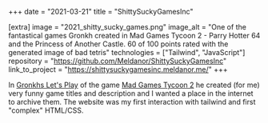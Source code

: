 +++
date = "2021-03-21"
title = "ShittySuckyGamesInc"

[extra]
image = "2021_shitty_sucky_games.png"
image_alt = "One of the fantastical games Gronkh created in Mad Games Tycoon 2 - Parry Hotter 64 and the Princess of Another Castle. 60 of 100 points rated with the generated image of bad tetris"
technologies = ["Tailwind", "JavaScript"]
repository = "https://github.com/Meldanor/ShittySuckyGamesInc"
link_to_project = "https://shittysuckygamesinc.meldanor.me/"
+++

In [Gronkhs Let's Play](https://gronkh.tv/streams/496) of the game [Mad Games Tycoon 2](https://store.steampowered.com/app/1342330/Mad_Games_Tycoon_2/) he created (for me) very funny game titles and description and I wanted a place in the internet to archive them. The website was my first interaction with tailwind and first "complex" HTML/CSS.
